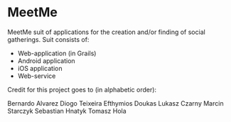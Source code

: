 MeetMe
======

MeetMe suit of applications for the creation and/or finding of social gatherings.
Suit consists of:
* Web-application (in Grails)
* Android application
* iOS application
* Web-service

Credit for this project goes to (in alphabetic order):

Bernardo Alvarez
Diogo Teixeira
Efthymios Doukas
Lukasz Czarny
Marcin Starczyk
Sebastian Hnatyk
Tomasz Hola
